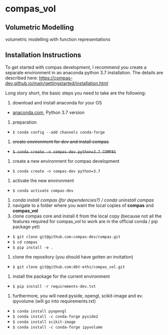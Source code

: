 # compas_vol
## Volumetric Modelling

volumetric modelling with function representations

## Installation Instructions

To get started with compas development, I recommend you create a separate environment in an anaconda python 3.7 installation. The details are described here: https://compas-dev.github.io/main/gettingstarted/installation.html

Long story short, the basic steps you need to take are the following:
1. download and install anaconda for your OS
  - [anaconda.com](https://www.anaconda.com/distribution/), Python 3.7 version
1. preparation
  - `$ conda config --add channels conda-forge`
1. ~~create environment for dev and install compas~~
  - ~~`$ conda create -n compas-dev python=3.7 COMPAS`~~
1. create a new environment for compas development
  - `$ conda create -n compas-dev python=3.7`
1. activate the new environment
  - `$ conda activate compas-dev`
1. *conda install compas (for dependencies?) / conda uninstall compas*
1. navigate to a folder where you want the local copies of **compas** and **compas_vol**
1. clone compas core and install it from the local copy (because not all the features required for compas_vol to work are in the official conda / pip package yet)
  - `$ git clone git@github.com:compas-dev/compas.git`
  - `$ cd compas`
  - `$ pip install -e .`
1. clone the repository (you should have gotten an invitation)
  - `$ git clone git@github.com:dbt-ethz/compas_vol.git`
1. install the package for the current environment
  - `$ pip install -r requirements-dev.txt`
1. furthermore, you will need pyside, opengl, scikit-image and ev. ipyvolume (will go into requirements.txt)
  - `$ conda install pyopengl`
  - `$ conda install -c conda-forge pyside2`
  - `$ conda install scikit-image`
  - `$ conda install -c conda-forge ipyvolume`
